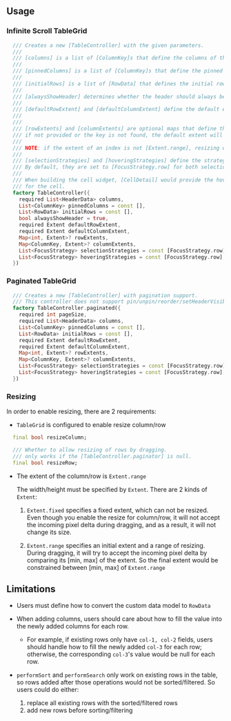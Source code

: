 <!--
This README describes the package. If you publish this package to pub.dev,
this README's contents appear on the landing page for your package.

For information about how to write a good package README, see the guide for
[writing package pages](https://dart.dev/tools/pub/writing-package-pages).

For general information about developing packages, see the Dart guide for
[creating packages](https://dart.dev/guides/libraries/create-packages)
and the Flutter guide for
[developing packages and plugins](https://flutter.dev/to/develop-packages).
-->


## Usage

### Infinite Scroll TableGrid

```dart
  /// Creates a new [TableController] with the given parameters.
  ///
  /// [columns] is a list of [ColumnKey]s that define the columns of the table.
  ///
  /// [pinnedColumns] is a list of [ColumnKey]s that define the pinned columns of the table.
  ///
  /// [initialRows] is a list of [RowData] that defines the initial rows
  ///
  /// [alwaysShowHeader] determines whether the header should always be shown whens scrolling.
  ///
  /// [defaultRowExtent] and [defaultColumnExtent] define the default extents for rows and columns.
  ///
  ///
  /// [rowExtents] and [columnExtents] are optional maps that define the extents for specific rows and columns.
  /// if not provided or the key is not found, the default extent will be used.
  ///
  /// NOTE: if the extent of an index is not [Extent.range], resizing will not work for that index.
  ///
  /// [selectionStrategies] and [hoveringStrategies] define the strategies for selection and hovering.
  /// By default, they are set to [FocusStrategy.row] for both selection and hovering.
  ///
  /// When building the cell widget, [CellDetail] would provide the hovering and selection state
  /// for the cell.
  factory TableController({
    required List<HeaderData> columns,
    List<ColumnKey> pinnedColumns = const [],
    List<RowData> initialRows = const [],
    bool alwaysShowHeader = true,
    required Extent defaultRowExtent,
    required Extent defaultColumnExtent,
    Map<int, Extent>? rowExtents,
    Map<ColumnKey, Extent>? columnExtents,
    List<FocusStrategy> selectionStrategies = const [FocusStrategy.row],
    List<FocusStrategy> hoveringStrategies = const [FocusStrategy.row],
  })
```


### Paginated TableGrid
```dart
  /// Creates a new [TableController] with pagination support.
  /// This controller does not support pin/unpin/reorder/setHeaderVisibility operations.
  factory TableController.paginated({
    required int pageSize,
    required List<HeaderData> columns,
    List<ColumnKey> pinnedColumns = const [],
    List<RowData> initialRows = const [],
    required Extent defaultRowExtent,
    required Extent defaultColumnExtent,
    Map<int, Extent>? rowExtents,
    Map<ColumnKey, Extent>? columnExtents,
    List<FocusStrategy> selectionStrategies = const [FocusStrategy.row],
    List<FocusStrategy> hoveringStrategies = const [FocusStrategy.row],
  })
```

### Resizing

In order to enable resizing, there are 2 requirements:

- `TableGrid` is configured to enable resize column/row
```dart
  final bool resizeColumn;

  /// Whether to allow resizing of rows by dragging.
  /// only works if the [TableController.paginator] is null.
  final bool resizeRow;
```

- The extent of the column/row is `Extent.range`

    The width/height must be specified by `Extent`. There are 2 kinds of `Extent`:

    1. `Extent.fixed` specifies a fixed extent, which can not be resized. Even though you enable the resize for column/row,
        it will not accept the incoming pixel delta during dragging, and as a result, it will not change its size.

    2. `Extent.range` specifies an initial extent and a range of resizing. During dragging, it will try to accept the incoming pixel delta by comparing its [min, max] of the extent. So the final extent would be constrained between [min, max] of `Extent.range`

## Limitations

- Users must define how to convert the custom data model to `RowData`

- When adding columns, users should care about how to fill the value into the newly added columns for each row.
  - For example, if existing rows only have `col-1, col-2` fields, users should handle how to fill the newly added `col-3` for each row; otherwise, the corresponding `col-3`'s value would be null for each row.

- `performSort` and `performSearch` only work on existing rows in the table, so rows added after those operations would not be sorted/filtered. So users could do either:
  1. replace all existing rows with the sorted/filtered rows
  2. add new rows before sorting/filtering
